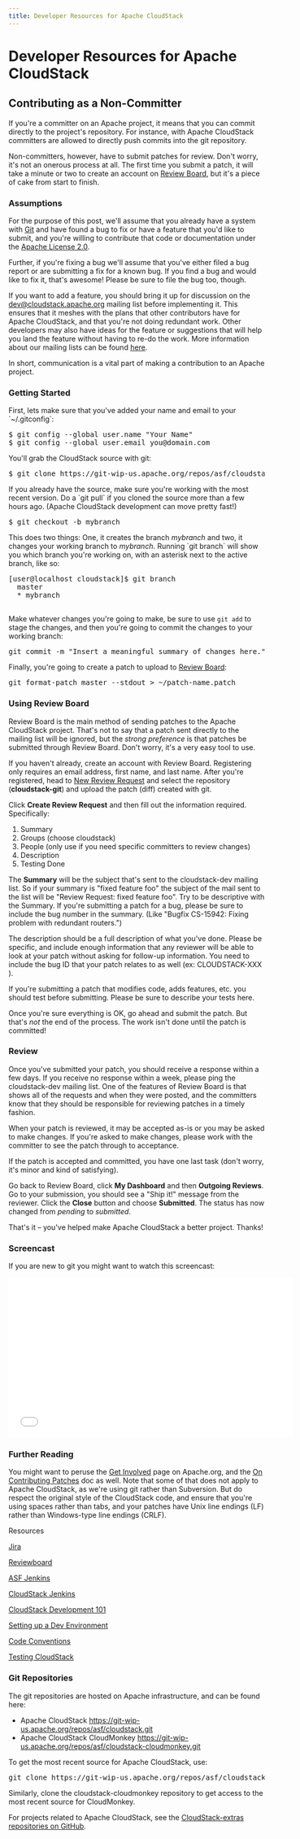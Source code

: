 ```yaml
---
title: Developer Resources for Apache CloudStack
---
```


<div class="row">

<div class="col-lg-12">

<div class="page-header">

<h1 id="indicators">Developer Resources for Apache CloudStack</h1>

</div>

</div>

</div>

<div class="row">

<div class="col-lg-8">

<h2>Contributing as a Non-Committer</h2>

<p>If you're a committer on an Apache project, it means that you can commit directly to the project's repository. For instance, with Apache CloudStack committers are allowed to directly push commits into the git repository.</p>

<p>Non-committers, however, have to submit patches for review. Don't worry, it's not an onerous process at all. The first time you submit a patch, it will take a minute or two to create an account on <a href="http://reviews.apache.org/">Review Board</a>, but it's a piece of cake from start to finish.</p>

<h3> Assumptions </h3>

<p>For the purpose of this post, we'll assume that you already have a system with <a href="http://git-scm.com/">Git</a> and have found a bug to fix or have a feature that you'd like to submit, and you're willing to contribute that code or documentation under the <a href="http://www.apache.org/licenses/LICENSE-2.0.html">Apache License 2.0</a>.</p>

<p>Further, if you're fixing a bug we'll assume that you've either filed a bug report or are submitting a fix for a known bug. If you find a bug and would like to fix it, that's awesome! Please be sure to file the bug too, though.</p>

<p>If you want to add a feature, you should bring it up for discussion on the <a href="mailto:dev@cloudstack.apache.org">dev@cloudstack.apache.org</a> mailing list before implementing it. This ensures that it meshes with the plans that other contributors have for Apache CloudStack, and that you're not doing redundant work. Other developers may also have ideas for the feature or suggestions that will help you land the feature without having to re-do the work. More information about our mailing lists can be found <a href="/mailing-lists.html">here</a>.</p>

<p>In short, communication is a vital part of making a contribution to an Apache project.</p>

<h3> Getting Started </h3>

<p>First, lets make sure that you've added your name and email to your `~/.gitconfig`:</p>

<pre>
$ git config --global user.name "Your Name"
$ git config --global user.email you@domain.com
</pre>

<p>You'll grab the CloudStack source with git:</p>

<pre>
$ git clone https://git-wip-us.apache.org/repos/asf/cloudstack.git
</pre>

<p>If you already have the source, make sure you're working with the most recent version. Do a `git pull` if you cloned the source more than a few hours ago. (Apache CloudStack development can move pretty fast!)</p>

<pre>
$ git checkout -b mybranch
</pre>

<p>This does two things: One, it creates the branch <em>mybranch</em> and two, it changes your working branch to <em>mybranch</em>. Running `git branch` will show you which branch you're working on, with an asterisk next to the active branch, like so:</p>

<pre>
[user@localhost cloudstack]$ git branch
  master
  * mybranch
  </pre>

<p>Make whatever changes you're going to make, be sure to use <code>git add</code> to stage the changes, and then you're going to commit the changes to your working branch:</p>

<pre>git commit -m "Insert a meaningful summary of changes here."</pre>

<p>Finally, you're going to create a patch to upload to <a href="http://reviews.apache.org/">Review Board</a>:</p>

<pre>git format-patch master --stdout > ~/patch-name.patch</pre>

<h3>Using Review Board</h3>

<p>Review Board is the main method of sending patches to the Apache CloudStack project. That's not to say that a patch sent directly to the mailing list will be ignored, but the <em>strong preference</em> is that patches be submitted through Review Board. Don't worry, it's a very easy tool to use.</p>

<p>If you haven't already, create an account with Review Board. Registering only requires an email address, first name, and last name. After you're registered, head to <a href="https://reviews.apache.org/r/new/">New Review Request</a> and select the repository (<strong>cloudstack-git</strong>) and upload the patch (diff) created with git.</p>

<p>Click <strong>Create Review Request</strong> and then fill out the information required. Specifically:</p>

<ol>
<li>Summary</li>
<li>Groups (choose cloudstack)</li>
<li>People (only use if you need specific committers to review changes)</li>
<li>Description</li>
<li>Testing Done</li>
</ol>

<p>The <strong>Summary</strong> will be the subject that's sent to the cloudstack-dev mailing list. So if your summary is "fixed feature foo" the subject of the mail sent to the list will be "Review Request: fixed feature foo". Try to be descriptive with the Summary. If you're submitting a patch for a bug, please be sure to include the bug number in the summary. (Like "Bugfix CS-15942: Fixing problem with redundant routers.")</p>

<p>The description should be a full description of what you've done. Please be specific, and include enough information that any reviewer will be able to look at your patch without asking for follow-up information.   You need to include the bug ID that your patch relates to as well (ex:  CLOUDSTACK-XXX ).</p>

<p>If you're submitting a patch that modifies code, adds features, etc. you should test before submitting. Please be sure to describe your tests here.</p>

<p>Once you're sure everything is OK, go ahead and submit the patch. But that's <em>not</em> the end of the process. The work isn't done until the patch is committed!</p>

<h3> Review </h3>

<p>Once you've submitted your patch, you should receive a response within a few days. If you receive no response within a week, please ping the cloudstack-dev mailing list. One of the features of Review Board is that shows all of the requests and when they were posted, and the committers know that they should be responsible for reviewing patches in a timely fashion.</p>

<p>When your patch is reviewed, it may be accepted as-is or you may be asked to make changes. If you're asked to make changes, please work with the committer to see the patch through to acceptance.</p>

<p>If the patch is accepted and committed, you have one last task (don't worry, it's minor and kind of satisfying).</p>

<p>Go back to Review Board, click <strong>My Dashboard</strong> and then <strong>Outgoing Reviews</strong>. Go to your submission, you should see a "Ship it!" message from the reviewer. Click the <strong>Close</strong> button and choose <strong>Submitted</strong>. The status has now changed from <em>pending</em> to <em>submitted</em>.</p>

<p>That's it &ndash; you've helped make Apache CloudStack a better project. Thanks!</p>

<h3>Screencast</h3>

<p>If you are new to git you might want to watch this screencast:</p>

<iframe width="560" height="315" src="//www.youtube.com/embed/3c5JIW4onGk?list=PLb899uhkHRoZCRE00h_9CRgUSiHEgFDbC" frameborder="0" allowfullscreen></iframe>

<h3>Further Reading</h3>

<p>You might want to peruse the <a href="http://www.apache.org/foundation/getinvolved.html">Get Involved</a> page on Apache.org, and the <a href="http://commons.apache.org/patches.html">On Contributing Patches</a> doc as well. Note that some of that does not apply to Apache CloudStack, as we're using git rather than Subversion. But do respect the original style of the CloudStack code, and ensure that you're using spaces rather than tabs, and your patches have Unix line endings (LF) rather than Windows-type line endings (CRLF).</p>

</div>

<div class="col-lg-4">


<div class="list-group">

<div class="list-group-item active">Resources</div>

<a href="https://issues.apache.org/jira/browse/CLOUDSTACK" class="list-group-item">Jira</a>

<a href="https://reviews.apache.org/dashboard/" class="list-group-item">Reviewboard</a>

<a href="https://builds.apache.org/view/A-D/view/Cloudstack/" class="list-group-item">ASF Jenkins</a>

<a href="http://jenkins.buildacloud.org/" class="list-group-item">CloudStack Jenkins</a>

<a href="https://cwiki.apache.org/confluence/display/CLOUDSTACK/Development+101" class="list-group-item">CloudStack Development 101</a>

<a href="https://cwiki.apache.org/confluence/display/CLOUDSTACK/Setting+up+CloudStack+Development+Environment" class="list-group-item">Setting up a Dev Environment</a>

<a href="https://cwiki.apache.org/confluence/display/CLOUDSTACK/Coding+conventions" class="list-group-item">Code Conventions</a>

<a href="https://cwiki.apache.org/confluence/display/CLOUDSTACK/Testing" class="list-group-item">Testing CloudStack</a>

</div>



<div class="panel panel-success">

<div class="panel-heading">
                
<h3 class="panel-title">Git Repositories</h3>
              
</div>
              
<div class="panel-body">
                
<p>The git repositories are hosted on Apache infrastructure, and can be found here:</p>

<ul>
<li>Apache CloudStack <a href="https://git-wip-us.apache.org/repos/asf/cloudstack.git">https://git-wip-us.apache.org/repos/asf/cloudstack.git</a></li>
<li>Apache CloudStack CloudMonkey <a href="https://git-wip-us.apache.org/repos/asf/cloudstack-cloudmonkey.git">https://git-wip-us.apache.org/repos/asf/cloudstack-cloudmonkey.git</a></li>
</ul>

<p>To get the most recent source for Apache CloudStack, use:</p>

<pre>
git clone https://git-wip-us.apache.org/repos/asf/cloudstack.git
</pre>

<p>Similarly, clone the cloudstack-cloudmonkey repository to get access to the most recent source for CloudMonkey.</p>

<p>For projects related to Apache CloudStack, see the <a href="https://github.com/cloudstack-extras">CloudStack-extras repositories on GitHub</a>.</p>
              
</div>
            
</div>


</div>

</div>
